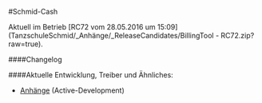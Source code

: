 #Schmid-Cash

Aktuell im Betrieb [RC72 vom 28.05.2016 um 15:09](TanzschuleSchmid/_Anhänge/_ReleaseCandidates/BillingTool - RC72.zip?raw=true).

####Changelog

####Aktuelle Entwicklung, Treiber und Ähnliches:
* [Anhänge](https://github.com/cssack/ProjectSchmid/tree/Active-Development/TanzschuleSchmid/_Anh%C3%A4nge) (Active-Development)

